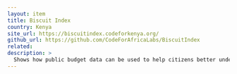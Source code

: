 ```yaml
---
layout: item
title: Biscuit Index
country: Kenya
site_url: https://biscuitindex.codeforkenya.org/
github_url: https://github.com/CodeForAfricaLabs/BiscuitIndex
related: 
description: >
  Shows how public budget data can be used to help citizens better understand how governments spend tax money
---
```

